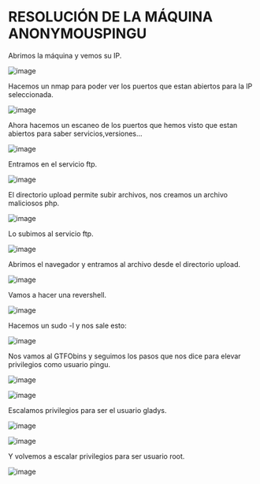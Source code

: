 # RESOLUCIÓN DE LA MÁQUINA ANONYMOUSPINGU

Abrimos la máquina y vemos su IP.

![image](https://github.com/user-attachments/assets/88d6cf8c-7f6b-4ca2-b247-502438d93406)

Hacemos un nmap para poder ver los puertos que estan abiertos para la IP seleccionada.

![image](https://github.com/user-attachments/assets/9346903e-af54-4992-bc9e-f3b474afe3ab)

Ahora hacemos un escaneo de los puertos que hemos visto que estan abiertos para saber servicios,versiones...

![image](https://github.com/user-attachments/assets/8899abdc-cf77-4e81-82f5-e79ef3fe546b)

Entramos en el servicio ftp.

![image](https://github.com/user-attachments/assets/b02c4e3a-69c2-4233-8958-39c6c8bbf2f1)

El directorio upload permite subir archivos, nos creamos un archivo maliciosos php.

![image](https://github.com/user-attachments/assets/05d14fdd-f79b-415d-9503-6901671da7fb)

Lo subimos al servicio ftp.

![image](https://github.com/user-attachments/assets/1be797a4-6c29-49ff-bd5e-6d36991d8029)

Abrimos el navegador y entramos al archivo desde el directorio upload.

![image](https://github.com/user-attachments/assets/244409fe-199e-46fb-aebe-27cf5ddb01fe)

Vamos a hacer una revershell.

![image](https://github.com/user-attachments/assets/f26dde0d-2145-4570-b567-8d3f388615e0)

Hacemos un sudo -l y nos sale esto: 

![image](https://github.com/user-attachments/assets/e135309b-baf1-45b5-9eb2-a9bf9681152c)

Nos vamos al GTFObins y seguimos los pasos que nos dice para elevar privilegios como usuario pingu.

![image](https://github.com/user-attachments/assets/6e9a7920-69fa-4071-9fc7-2a8f6b562076)

![image](https://github.com/user-attachments/assets/2f3ccc7b-a558-4e20-88c6-b74d2668138c)

Escalamos privilegios para ser el usuario gladys.

![image](https://github.com/user-attachments/assets/b8afebb8-1602-4103-9cea-3e51134acb35)

![image](https://github.com/user-attachments/assets/55cf5d71-25d5-46d5-ab36-c4cd57a47ef0)

Y volvemos a escalar privilegios para ser usuario root.

![image](https://github.com/user-attachments/assets/0c7be553-d222-4ac9-bb13-f39c683de3ba)








